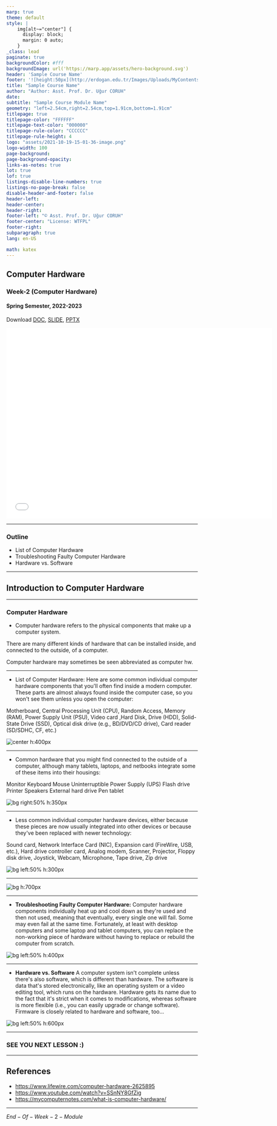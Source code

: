 ```yaml
---
marp: true
theme: default
style: |
    img[alt~="center"] {
      display: block;
      margin: 0 auto;
    }
_class: lead
paginate: true
backgroundColor: #fff
backgroundImage: url('https://marp.app/assets/hero-background.svg')
header: 'Sample Course Name'
footer: '![height:50px](http://erdogan.edu.tr/Images/Uploads/MyContents/L_379-20170718142719217230.jpg) RTEU CE204 Week-2'
title: "Sample Course Name"
author: "Author: Asst. Prof. Dr. Uğur CORUH"
date:
subtitle: "Sample Course Module Name"
geometry: "left=2.54cm,right=2.54cm,top=1.91cm,bottom=1.91cm"
titlepage: true
titlepage-color: "FFFFFF"
titlepage-text-color: "000000"
titlepage-rule-color: "CCCCCC"
titlepage-rule-height: 4
logo: "assets/2021-10-19-15-01-36-image.png"
logo-width: 100 
page-background:
page-background-opacity:
links-as-notes: true
lot: true
lof: true
listings-disable-line-numbers: true
listings-no-page-break: false
disable-header-and-footer: false
header-left:
header-center:
header-right:
footer-left: "© Asst. Prof. Dr. Uğur CORUH"
footer-center: "License: WTFPL"
footer-right:
subparagraph: true
lang: en-US 

math: katex
---
```


<!-- _backgroundColor: aquq -->

<!-- _color: orange -->

<!-- paginate: false -->

## Computer Hardware

### Week-2 (Computer Hardware)

#### Spring Semester, 2022-2023

Download [DOC](week-2.en.md_doc.pdf), [SLIDE](week-2.en.md_slide.pdf), [PPTX](week-2.en.md_slide.pptx)

<iframe width=700, height=500 frameBorder=0 src="../week-2.en.md_slide.html"></iframe>

---

<!-- paginate: true -->

### Outline

- List of Computer Hardware
- Troubleshooting Faulty Computer Hardware
- Hardware vs. Software

---

## **Introduction to Computer Hardware**

---

### Computer Hardware

- Computer hardware refers to the physical components that make up a computer system.

There are many different kinds of hardware that can be installed inside, and connected to the outside, of a computer.

Computer hardware may sometimes be seen abbreviated as computer hw. 

---



- List of Computer Hardware:
Here are some common individual computer hardware components that you'll often find inside a modern computer. These parts are almost always found inside the computer case, so you won't see them unless you open the computer:

Motherboard, Central Processing Unit (CPU), Random Access, Memory (RAM), Power Supply Unit (PSU), Video card ,Hard Disk, Drive (HDD), Solid-State Drive (SSD), Optical disk drive (e.g., BD/DVD/CD drive), Card reader (SD/SDHC, CF, etc.)

![center h:400px](assets/computer-hardware-2625895-5d9007ac0d44404588321d255fc82049.webp)

---

- Common hardware that you might find connected to the outside of a computer, although many tablets, laptops, and netbooks integrate some of these items into their housings:

Monitor
Keyboard
Mouse
Uninterruptible Power Supply (UPS)
Flash drive
Printer
Speakers
External hard drive
Pen tablet

![bg right:50% h:350px](assets/maxresdefault.jpg)

---


- Less common individual computer hardware devices, either because these pieces are now usually integrated into other devices or because they've been replaced with newer technology:

Sound card, Network Interface Card (NIC), Expansion card (FireWire, USB, etc.), Hard drive controller card, Analog modem, Scanner, Projector, Floppy disk drive, Joystick, Webcam, Microphone, Tape drive, Zip drive

![bg left:50% h:300px](assets/Computer-hardware-components.jpg)

---



![bg h:700px](assets/computer_hardware.jpg)

---



- **Troubleshooting Faulty Computer Hardware:**
Computer hardware components individually heat up and cool down as they're used and then not used, meaning that eventually, every single one will fail. Some may even fail at the same time. Fortunately, at least with desktop computers and some laptop and tablet computers, you can replace the non-working piece of hardware without having to replace or rebuild the computer from scratch. 


![bg left:50% h:400px](assets/indir.jfif)

---


- **Hardware vs. Software**
A computer system isn't complete unless there's also software, which is different than hardware. The software is data that's stored electronically, like an operating system or a video editing tool, which runs on the hardware. Hardware gets its name due to the fact that it's strict when it comes to modifications, whereas software is more flexible (i.e., you can easily upgrade or change software). Firmware is closely related to hardware and software, too...


![bg left:50% h:600px](assets/indir%20(1).jfif)

---

###  SEE YOU NEXT LESSON :)
--- 

## References

- https://www.lifewire.com/computer-hardware-2625895
- https://www.youtube.com/watch?v=SSnNY8GfZig
- https://mycomputernotes.com/what-is-computer-hardware/

---

$End-Of-Week-2-Module$
